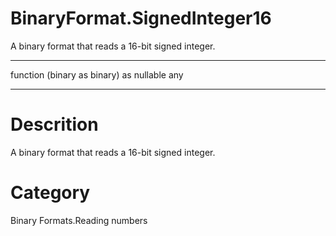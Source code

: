 ﻿# BinaryFormat.SignedInteger16
A binary format that reads a 16-bit signed integer.
***
function (binary as binary) as nullable any
***
# Descrition 
A binary format that reads a 16-bit signed integer.
# Category 
Binary Formats.Reading numbers
